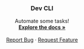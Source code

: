 <p align="center">
  <h3 align="center">Dev CLI</h3>

  <p align="center">
    Automate some tasks!
    <br />
    <a href="#"><strong>Explore the docs »</strong></a>
    <br />
    <br />
    <a href="/../../issues">Report Bug</a>
    ·
    <a href="/../../issues">Request Feature</a>
  </p>
</p>
